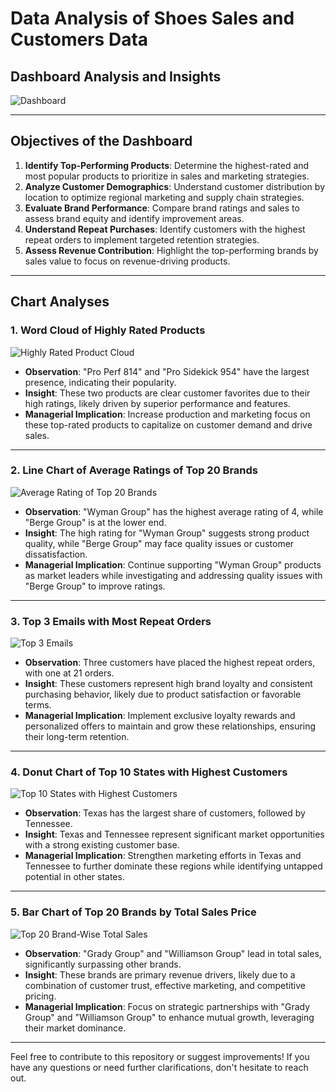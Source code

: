 # Data Analysis of Shoes Sales and Customers Data

## Dashboard Analysis and Insights

![Dashboard](https://github.com/user-attachments/assets/3926d8f8-388a-4d97-9a3c-e589cff2a057)

---

## Objectives of the Dashboard

1. **Identify Top-Performing Products**: Determine the highest-rated and most popular products to prioritize in sales and marketing strategies.
2. **Analyze Customer Demographics**: Understand customer distribution by location to optimize regional marketing and supply chain strategies.
3. **Evaluate Brand Performance**: Compare brand ratings and sales to assess brand equity and identify improvement areas.
4. **Understand Repeat Purchases**: Identify customers with the highest repeat orders to implement targeted retention strategies.
5. **Assess Revenue Contribution**: Highlight the top-performing brands by sales value to focus on revenue-driving products.

---

## Chart Analyses

### 1. Word Cloud of Highly Rated Products

![Highly Rated Product Cloud](https://github.com/user-attachments/assets/0b0d4f37-0a38-49f5-9cdb-7611b66e9f8a)

- **Observation**: "Pro Perf 814" and "Pro Sidekick 954" have the largest presence, indicating their popularity.
- **Insight**: These two products are clear customer favorites due to their high ratings, likely driven by superior performance and features.
- **Managerial Implication**: Increase production and marketing focus on these top-rated products to capitalize on customer demand and drive sales.

---

### 2. Line Chart of Average Ratings of Top 20 Brands

![Average Rating of Top 20 Brands](https://github.com/user-attachments/assets/6f7340ee-2585-4074-b677-8186778921aa)

- **Observation**: "Wyman Group" has the highest average rating of 4, while "Berge Group" is at the lower end.
- **Insight**: The high rating for "Wyman Group" suggests strong product quality, while "Berge Group" may face quality issues or customer dissatisfaction.
- **Managerial Implication**: Continue supporting "Wyman Group" products as market leaders while investigating and addressing quality issues with "Berge Group" to improve ratings.


---

### 3. Top 3 Emails with Most Repeat Orders

![Top 3 Emails](https://github.com/user-attachments/assets/15fe1e24-2891-4ce1-8527-ca5886a5786b)

- **Observation**: Three customers have placed the highest repeat orders, with one at 21 orders.
- **Insight**: These customers represent high brand loyalty and consistent purchasing behavior, likely due to product satisfaction or favorable terms.
- **Managerial Implication**: Implement exclusive loyalty rewards and personalized offers to maintain and grow these relationships, ensuring their long-term retention.


---

### 4. Donut Chart of Top 10 States with Highest Customers

![Top 10 States with Highest Customers](https://github.com/user-attachments/assets/398f49b2-2227-4e74-a3c4-9c3c5c14bb7a)

- **Observation**: Texas has the largest share of customers, followed by Tennessee.
- **Insight**: Texas and Tennessee represent significant market opportunities with a strong existing customer base.
- **Managerial Implication**: Strengthen marketing efforts in Texas and Tennessee to further dominate these regions while identifying untapped potential in other states.

---

### 5. Bar Chart of Top 20 Brands by Total Sales Price

![Top 20 Brand-Wise Total Sales](https://github.com/user-attachments/assets/e4003f37-0664-4d2c-95cd-8062aa03ce99)

- **Observation**: "Grady Group" and "Williamson Group" lead in total sales, significantly surpassing other brands.
- **Insight**: These brands are primary revenue drivers, likely due to a combination of customer trust, effective marketing, and competitive pricing.
- **Managerial Implication**: Focus on strategic partnerships with "Grady Group" and "Williamson Group" to enhance mutual growth, leveraging their market dominance.

---

Feel free to contribute to this repository or suggest improvements! If you have any questions or need further clarifications, don't hesitate to reach out.
